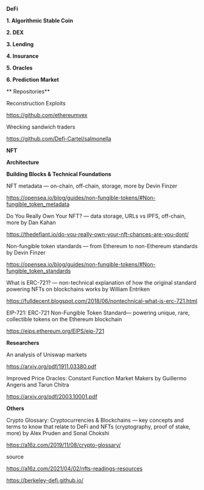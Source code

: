 **DeFi**

**1. Algorithmic Stable Coin**

**2. DEX**

**3. Lending**

**4. Insurance**

**5. Oracles**

**6. Prediction Market**

** Repositories**

Reconstruction Exploits

https://github.com/ethereumvex

Wrecking sandwich traders

https://github.com/Defi-Cartel/salmonella

**NFT**

**Architecture**

**Building Blocks & Technical Foundations**

NFT metadata — on-chain, off-chain, storage, more by Devin Finzer

https://opensea.io/blog/guides/non-fungible-tokens/#Non-fungible_token_metadata 


Do You Really Own Your NFT? — data storage, URLs vs IPFS, off-chain, more by Dan Kahan

https://thedefiant.io/do-you-really-own-your-nft-chances-are-you-dont/


Non-fungible token standards — from Ethereum to non-Ethereum standards by Devin Finzer

https://opensea.io/blog/guides/non-fungible-tokens/#Non-fungible_token_standards


What is ERC-721? — non-technical explanation of how the original standard powering NFTs on blockchains works by William Entriken

https://fulldecent.blogspot.com/2018/06/nontechnical-what-is-erc-721.html


EIP-721: ERC-721 Non-Fungible Token Standard— powering unique, rare, collectible tokens on the Ethereum blockchain

https://eips.ethereum.org/EIPS/eip-721

**Researchers**

An analysis of Uniswap markets

https://arxiv.org/pdf/1911.03380.pdf


Improved Price Oracles: Constant Function Market Makers by Guillermo Angeris and Tarun Chitra

https://arxiv.org/pdf/2003.10001.pdf 

**Others**

Crypto Glossary: Cryptocurrencies & Blockchains — key concepts and terms to know that relate to DeFi and NFTs (cryptography, proof of stake, more) by Alex Pruden and Sonal Chokshi

https://a16z.com/2019/11/08/crypto-glossary/ 


source

https://a16z.com/2021/04/02/nfts-readings-resources

https://berkeley-defi.github.io/



